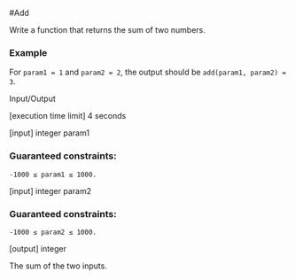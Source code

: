 #Add

Write a function that returns the sum of two numbers.

### Example

For `param1 = 1` and `param2 = 2`, the output should be
`add(param1, param2) = 3`.

Input/Output

[execution time limit] 4 seconds

[input] integer param1

### Guaranteed constraints:
`-1000 ≤ param1 ≤ 1000.`

[input] integer param2

### Guaranteed constraints:
`-1000 ≤ param2 ≤ 1000.`

[output] integer

The sum of the two inputs.